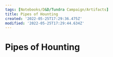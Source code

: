 ```yaml
---
tags: [Notebooks/D&D/Tundra Campaign/Artifacts]
title: Pipes of Hounting
created: '2022-05-25T17:29:36.475Z'
modified: '2022-05-25T17:29:44.634Z'
---
```


# Pipes of Hounting
